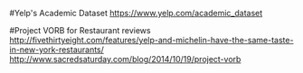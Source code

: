 #Yelp's Academic Dataset
https://www.yelp.com/academic_dataset


#Project VORB for Restaurant reviews
http://fivethirtyeight.com/features/yelp-and-michelin-have-the-same-taste-in-new-york-restaurants/
http://www.sacredsaturday.com/blog/2014/10/19/project-vorb

